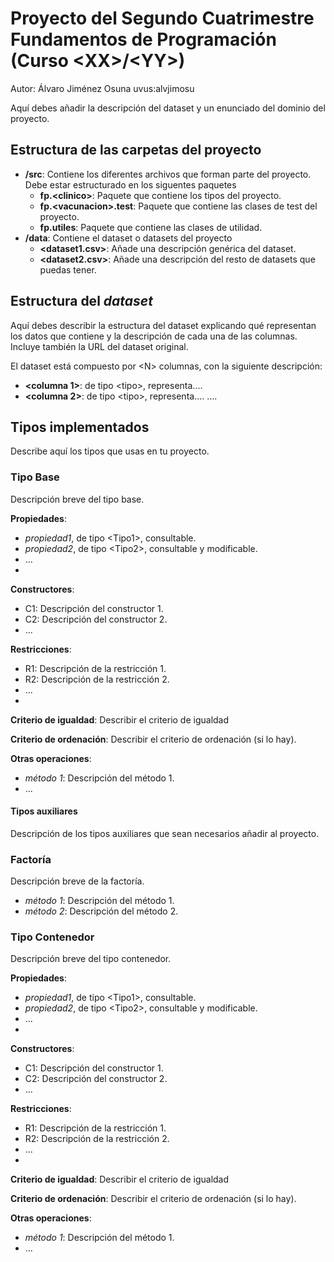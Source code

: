 # Proyecto del Segundo Cuatrimestre Fundamentos de Programación (Curso  \<XX\>/\<YY\>)
Autor: Álvaro Jiménez Osuna   uvus:alvjimosu

Aquí debes añadir la descripción del dataset y un enunciado del dominio del proyecto.


## Estructura de las carpetas del proyecto

* **/src**: Contiene los diferentes archivos que forman parte del proyecto. Debe estar estructurado en los siguentes paquetes
  * **fp.\<clinico\>**: Paquete que contiene los tipos del proyecto.
  * **fp.\<vacunacion\>.test**: Paquete que contiene las clases de test del proyecto.
  * **fp.utiles**:  Paquete que contiene las clases de utilidad. 
* **/data**: Contiene el dataset o datasets del proyecto
    * **\<dataset1.csv\>**: Añade una descripción genérica del dataset.
    * **\<dataset2.csv\>**: Añade una descripción del resto de datasets que puedas tener.
    
## Estructura del *dataset*

Aquí debes describir la estructura del dataset explicando qué representan los datos que contiene y la descripción de cada una de las columnas. Incluye también la URL del dataset original.

El dataset está compuesto por \<N\> columnas, con la siguiente descripción:

* **\<columna 1>**: de tipo \<tipo\>, representa....
* **\<columna 2>**: de tipo \<tipo\>, representa....
....

## Tipos implementados

Describe aquí los tipos que usas en tu proyecto.

### Tipo Base
Descripción breve del tipo base.

**Propiedades**:

- _propiedad1_, de tipo \<Tipo1\>, consultable. 
- _propiedad2_, de tipo \<Tipo2\>, consultable y modificable. 
- ...
- 
**Constructores**: 

- C1: Descripción del constructor 1.
- C2: Descripción del constructor 2.
- ...

**Restricciones**:
 
- R1: Descripción de la restricción 1.
- R2: Descripción de la restricción 2.
- ...
- 
**Criterio de igualdad**: Describir el criterio de igualdad

**Criterio de ordenación**: Describir el criterio de ordenación (si lo hay).

**Otras operaciones**:
 
-	_método 1_: Descripción del método 1.
- ...

#### Tipos auxiliares
Descripción de los tipos auxiliares que sean necesarios añadir al proyecto.

### Factoría
Descripción breve de la factoría.

- _método 1_: Descripción del método 1.
-	_método 2_: Descripción del método 2.

### Tipo Contenedor

Descripción breve del tipo contenedor.

**Propiedades**:

- _propiedad1_, de tipo \<Tipo1\>, consultable. 
- _propiedad2_, de tipo \<Tipo2\>, consultable y modificable. 
- ...
- 
**Constructores**: 

- C1: Descripción del constructor 1.
- C2: Descripción del constructor 2.
- ...

**Restricciones**:
 
- R1: Descripción de la restricción 1.
- R2: Descripción de la restricción 2.
- ...
- 
**Criterio de igualdad**: Describir el criterio de igualdad

**Criterio de ordenación**: Describir el criterio de ordenación (si lo hay).

**Otras operaciones**:
 
-	_método 1_: Descripción del método 1.
- ...
